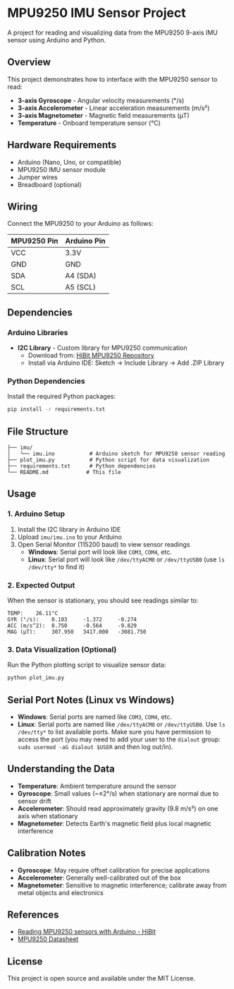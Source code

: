 # MPU9250 IMU Sensor Project

A project for reading and visualizing data from the MPU9250 9-axis IMU sensor using Arduino and Python.

## Overview

This project demonstrates how to interface with the MPU9250 sensor to read:

- **3-axis Gyroscope** - Angular velocity measurements (°/s)
- **3-axis Accelerometer** - Linear acceleration measurements (m/s²)
- **3-axis Magnetometer** - Magnetic field measurements (μT)
- **Temperature** - Onboard temperature sensor (°C)

## Hardware Requirements

- Arduino (Nano, Uno, or compatible)
- MPU9250 IMU sensor module
- Jumper wires
- Breadboard (optional)

## Wiring

Connect the MPU9250 to your Arduino as follows:

| MPU9250 Pin | Arduino Pin |
| ----------- | ----------- |
| VCC         | 3.3V        |
| GND         | GND         |
| SDA         | A4 (SDA)    |
| SCL         | A5 (SCL)    |

## Dependencies

### Arduino Libraries

- **I2C Library** - Custom library for MPU9250 communication
  - Download from: [HiBit MPU9250 Repository](https://github.com/hibit-dev/mpu9250/raw/master/lib/I2C.zip)
  - Install via Arduino IDE: Sketch → Include Library → Add .ZIP Library

### Python Dependencies

Install the required Python packages:

```bash
pip install -r requirements.txt
```

## File Structure

```
├── imu/
│   └── imu.ino           # Arduino sketch for MPU9250 sensor reading
├── plot_imu.py           # Python script for data visualization
├── requirements.txt      # Python dependencies
└── README.md            # This file
```

## Usage

### 1. Arduino Setup

1. Install the I2C library in Arduino IDE
2. Upload `imu/imu.ino` to your Arduino
3. Open Serial Monitor (115200 baud) to view sensor readings
   - **Windows**: Serial port will look like `COM3`, `COM4`, etc.
   - **Linux**: Serial port will look like `/dev/ttyACM0` or `/dev/ttyUSB0` (use `ls /dev/tty*` to find it)

### 2. Expected Output

When the sensor is stationary, you should see readings similar to:

```
TEMP:    26.11°C
GYR (°/s):    0.183     -1.372     -0.274
ACC (m/s^2):  0.750     -0.564     -9.829
MAG (μT):     307.950   3417.000   -3081.750
```

### 3. Data Visualization (Optional)

Run the Python plotting script to visualize sensor data:

```bash
python plot_imu.py
```

## Serial Port Notes (Linux vs Windows)

- **Windows**: Serial ports are named like `COM3`, `COM4`, etc.
- **Linux**: Serial ports are named like `/dev/ttyACM0` or `/dev/ttyUSB0`. Use `ls /dev/tty*` to list available ports. Make sure you have permission to access the port (you may need to add your user to the `dialout` group: `sudo usermod -aG dialout $USER` and then log out/in).

## Understanding the Data

- **Temperature**: Ambient temperature around the sensor
- **Gyroscope**: Small values (~±2°/s) when stationary are normal due to sensor drift
- **Accelerometer**: Should read approximately gravity (9.8 m/s²) on one axis when stationary
- **Magnetometer**: Detects Earth's magnetic field plus local magnetic interference

## Calibration Notes

- **Gyroscope**: May require offset calibration for precise applications
- **Accelerometer**: Generally well-calibrated out of the box
- **Magnetometer**: Sensitive to magnetic interference; calibrate away from metal objects and electronics

## References

- [Reading MPU9250 sensors with Arduino - HiBit](https://www.hibit.dev/posts/36/reading-mpu9250-sensors-with-arduino)
- [MPU9250 Datasheet](https://invensense.tdk.com/wp-content/uploads/2015/02/PS-MPU-9250A-01-v1.1.pdf)

## License

This project is open source and available under the MIT License.
